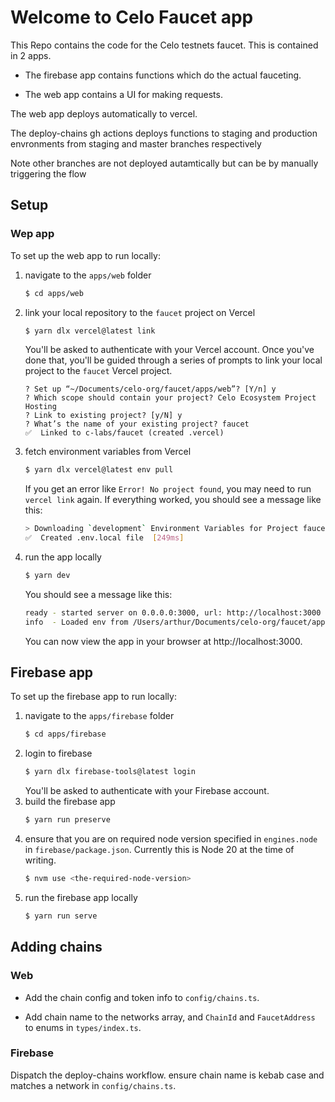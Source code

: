 # Welcome to Celo Faucet app

This Repo contains the code for the Celo testnets faucet. This is contained in 2 apps.

- The firebase app contains functions which do the actual fauceting.

- The web app contains a UI for making requests.

The web app deploys automatically to vercel.

The deploy-chains gh actions deploys functions to staging and production envronments from staging and master branches respectively

Note other branches are not deployed autamtically but can be by manually triggering the flow


## Setup

### Wep app

To set up the web app to run locally:

1.  navigate to the `apps/web` folder

    ```sh
    $ cd apps/web
    ```

1.  link your local repository to the `faucet` project on Vercel

    ```sh
    $ yarn dlx vercel@latest link
    ```

    You'll be asked to authenticate with your Vercel account. Once you've done that, you'll be
    guided through a series of prompts to link your local project to the `faucet` Vercel project.

    ```
    ? Set up “~/Documents/celo-org/faucet/apps/web”? [Y/n] y
    ? Which scope should contain your project? Celo Ecosystem Project Hosting
    ? Link to existing project? [y/N] y
    ? What’s the name of your existing project? faucet
    ✅  Linked to c-labs/faucet (created .vercel)
    ```

1.  fetch environment variables from Vercel

    ```sh
    $ yarn dlx vercel@latest env pull
    ```

    If you get an error like `Error! No project found`, you may need to run `vercel link` again.
    If everything worked, you should see a message like this:

    ```sh
    > Downloading `development` Environment Variables for Project faucet
    ✅  Created .env.local file  [249ms]
    ```

1.  run the app locally

    ```sh
    $ yarn dev
    ```

    You should see a message like this:

    ```sh
    ready - started server on 0.0.0.0:3000, url: http://localhost:3000
    info  - Loaded env from /Users/arthur/Documents/celo-org/faucet/apps/web/.env.local
    ```

    You can now view the app in your browser at http://localhost:3000.

## Firebase app

To set up the firebase app to run locally:

1.  navigate to the `apps/firebase` folder
    ```sh
    $ cd apps/firebase
    ```
1.  login to firebase
    ```sh
    $ yarn dlx firebase-tools@latest login
    ```
    You'll be asked to authenticate with your Firebase account.
1.  build the firebase app
    ```sh
    $ yarn run preserve
    ```
1.  ensure that you are on required node version specified in `engines.node` in
    `firebase/package.json`. Currently this is Node 20 at the time of writing.
    ```sh
    $ nvm use <the-required-node-version>
    ```
1.  run the firebase app locally
    ```sh
    $ yarn run serve
    ```

## Adding chains

### Web

- Add the chain config and token info to `config/chains.ts`.

- Add chain name to the networks array, and `ChainId` and `FaucetAddress` to enums in `types/index.ts`.

### Firebase

Dispatch the deploy-chains workflow. ensure chain name is kebab case and matches a network in `config/chains.ts`.
